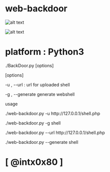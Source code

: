 # web-backdoor




![alt text](https://github.com/cyberheartmi9/web-backdoor/blob/master/web1.PNG)

![alt text](https://github.com/cyberheartmi9/web-backdoor/blob/master/web2.PNG)


                                                                  
 # platform : Python3                                           
<p>  ./BackDoor.py [options]

[options]

<p> -u    ,   --url   :         url for uploaded shell
<p>  -g    , --generate          generate webshell


 usage                                          
<p>  ./web-backdoor.py  -u http://127.0.0.1/shell.php
<p>  ./web-backdoor.py  -g shell
<p>  ./web-backdoor.py  --url http://127.0.0.1/shell.php
<p>  ./web-backdoor.py  --generate shell

<h1> [ @intx0x80 ]


